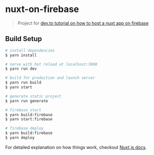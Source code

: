 # nuxt-on-firebase

> Project for [dev.to tutorial on how to host a nuxt app on firebase](https://dev.to/kiritchoukc/deploy-nuxt-on-firebase-4ad8) 

## Build Setup

```bash
# install dependencies
$ yarn install

# serve with hot reload at localhost:3000
$ yarn run dev

# build for production and launch server
$ yarn run build
$ yarn start

# generate static project
$ yarn run generate

# firebase start
$ yarn build:firebase
$ yarn start:firebase

# firebase deploy
$ yarn build:firebase
$ yarn deploy
```

For detailed explanation on how things work, checkout [Nuxt.js docs](https://nuxtjs.org).
